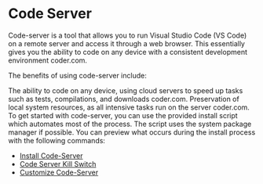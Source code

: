 # Code Server

Code-server is a tool that allows you to run Visual Studio Code (VS Code) on a remote server and access it through a web browser. This essentially gives you the ability to code on any device with a consistent development environment coder.com.

The benefits of using code-server include:

The ability to code on any device, using cloud servers to speed up tasks such as tests, compilations, and downloads coder.com.
Preservation of local system resources, as all intensive tasks run on the server coder.com.
To get started with code-server, you can use the provided install script which automates most of the process. The script uses the system package manager if possible. You can preview what occurs during the install process with the following commands:

- [Install Code-Server](./install.md)
- [Code Server Kill Switch](./killSwitch.md)
- [Customize Code-Server](./customize.md)







